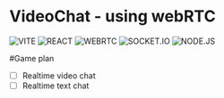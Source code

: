 # VideoChat - using webRTC

![VITE](https://img.shields.io/badge/Vite-646CFF.svg?style=for-the-badge&logo=Vite&logoColor=white)
![REACT](https://img.shields.io/badge/React-61DAFB.svg?style=for-the-badge&logo=React&logoColor=black)
![WEBRTC](https://img.shields.io/badge/WebRTC-333333.svg?style=for-the-badge&logo=WebRTC&logoColor=white)
![SOCKET.IO](https://img.shields.io/badge/Socket.io-010101.svg?style=for-the-badge&logo=socketdotio&logoColor=white)
![NODE.JS](https://img.shields.io/badge/Node.js-339933.svg?style=for-the-badge&logo=nodedotjs&logoColor=white)

#Game plan
-[ ] Realtime video chat
-[ ] Realtime text chat